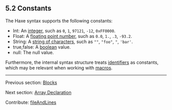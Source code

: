 ## 5.2 Constants

The Haxe syntax supports the following constants:

* Int: An [integer](dictionary.md#define-int), such as `0`, `1`, `97121`, `-12`, `0xFF0000`.
* Float: A [floating point number](dictionary.md#define-float), such as `0.0`, `1.`, `.3`, `-93.2`.
* String: A [string of characters](dictionary.md#define-string), such as `""`, `"foo"`, `"`, `'bar'`.
* true,false: A [boolean](dictionary.md#define-bool) value.
* null: The null value.


Furthermore, the internal syntax structure treats [identifiers](dictionary.md#define-identifier) as constants, which may be relevant when working with [macros](macro.md).

---

Previous section: [Blocks](expression-block.md)

Next section: [Array Declaration](expression-array-declaration.md)

Contribute: [fileAndLines](https://github.com/HaxeFoundation/HaxeManual/blob/master/05-expressions.tex#L57-57)